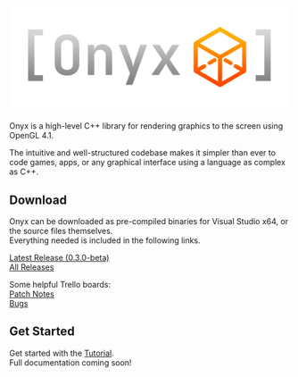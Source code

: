 # ![Onyx Logo](logo.png)
Onyx is a high-level C++ library for rendering graphics to the screen using OpenGL 4.1.  

The intuitive and well-structured codebase makes it simpler than ever to code games, apps, or any graphical interface using a language as complex as C++.  

## Download
Onyx can be downloaded as pre-compiled binaries for Visual Studio x64, or the source files themselves.  
Everything needed is included in the following links.

[Latest Release (0.3.0-beta)](https://drive.google.com/uc?export=download&id=1wHqJurnY1tEMWTwD5_4Pmkd84v3Hv1q_)  
[All Releases](https://drive.google.com/drive/folders/1cigqfR85OEZ8Mx734LylQKxOKdn8NOH0?usp=drive_link)  

Some helpful Trello boards:  
[Patch Notes](https://trello.com/b/YD9vXG4P/patch-notes)  
[Bugs](https://trello.com/b/Ro62dQpE/bugs)  

## Get Started
Get started with the [Tutorial](https://github.com/jopo86/onyx/wiki/Basic-Tutorial).  
Full documentation coming soon!
